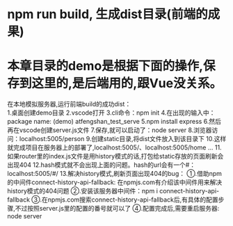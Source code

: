 # npm run build, 生成dist目录(前端的成果)

# 本章目录的demo是根据下面的操作,保存到这里的,是后端用的,跟Vue没关系。

在本地模拟服务器,运行前端build的成功dist：	 
1.桌面创建demo目录
2.vscode打开
3.cli命令：npm init
4.在出现的输入中：package name: (demo) atfengshan_test_serve
5.npm install express
6.然后再在vscode创建server.js文件
7.保存,就可以启动了：node server
8.浏览器访问：localhost:5005/person
9.创建static目录,将dist文件放入到该目录下
10.这样就完成项目在服务器上的部署了,localhost:5005/、localhost:5005/home ...
11.如果router里的index.js文件是用history模式的话,打包给static存放的页面刷新会出现404
12.hash模式就不会出现上面的问题。hash的url会有一个#：localhost:5005/#/
13.解决history模式,刷新页面出现404的bug：
①.借助npm的中间件connect-history-api-fallback: 在npmjs.com有介绍该中间件用来解决history模式的404问题
②.安装该服务器中间件：npm i connect-history-api-fallback
③.在npmjs.com搜索connect-history-api-fallback后,有具体的配置步骤,不过按照server.js里的配置的番号就可以了
④.配置完成后,需要重启服务器: node server